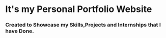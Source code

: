 <h1>It's my Personal Portfolio Website</h1>
<h3>Created to Showcase my Skills,Projects and Internships that I have Done.</h3>

